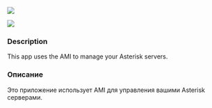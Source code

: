 [![](https://github.com/id-05/Asterisk_AMI_Phone/blob/master/image/googleplaylogo.jpg)](https://play.google.com/store/apps/details?id=com.id05.) 

[![](https://github.com/id-05/Asterisk_AMI_Phone/blob/master/image/logo.png)](https://wiki.asterisk.org/wiki/display/AST/Asterisk+13+Applications+REST+API)

### 	Description

This app uses the AMI to manage your Asterisk servers.

### 	Описание

Это приложение использует AMI для управления вашими Asterisk серверами.


